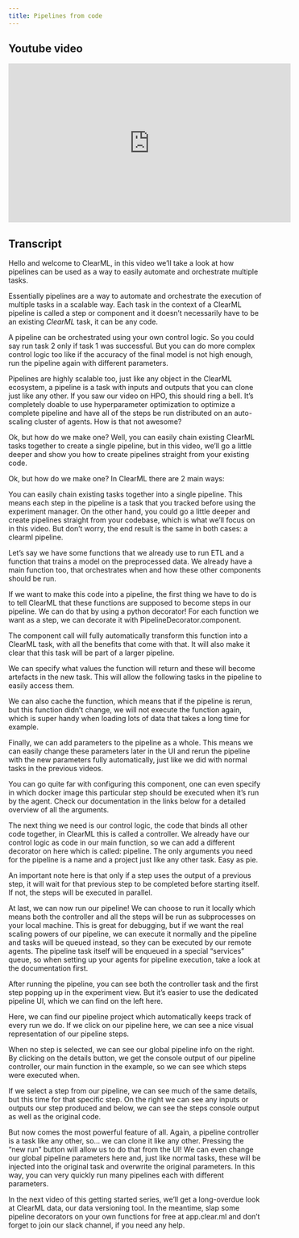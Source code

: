```yaml
---
title: Pipelines from code
---
```



## Youtube video

<iframe width="560" height="315" 
        src="https://www.youtube.com/embed/UVBk337xzZo" 
        title="YouTube video player" 
        frameborder="0" 
        allow="accelerometer; autoplay; clipboard-write; encrypted-media; gyroscope; picture-in-picture" 
        allowfullscreen>
</iframe>

## Transcript

Hello and welcome to ClearML, in this video we’ll take a look at how pipelines can be used as a way to easily automate and orchestrate multiple tasks.

Essentially pipelines are a way to automate and orchestrate the execution of multiple tasks in a scalable way. Each task in the context of a ClearML pipeline is called a step or component and it doesn’t necessarily have to be an existing *ClearML* task, it can be any code.

A pipeline can be orchestrated using your own control logic. So you could say run task 2 only if task 1 was successful. But you can do more complex control logic too like if the accuracy of the final model is not high enough, run the pipeline again with different parameters.

Pipelines are highly scalable too, just like any object in the ClearML ecosystem, a pipeline is a task with inputs and outputs that you can clone just like any other. If you saw our video on HPO, this should ring a bell. It’s completely doable to use hyperparameter optimization to optimize a complete pipeline and have all of the steps be run distributed on an auto-scaling cluster of agents. How is that not awesome?

Ok, but how do we make one? Well, you can easily chain existing ClearML tasks together to create a single pipeline, but in this video, we’ll go a little deeper and show you how to create pipelines straight from your existing code.

Ok, but how do we make one? In ClearML there are 2 main ways:

You can easily chain existing tasks together into a single pipeline. This means each step in the pipeline is a task that you tracked before using the experiment manager. On the other hand, you could go a little deeper and create pipelines straight from your codebase, which is what we’ll focus on in this video. But don’t worry, the end result is the same in both cases: a clearml pipeline.

Let’s say we have some functions that we already use to run ETL and a function that trains a model on the preprocessed data. We already have a main function too, that orchestrates when and how these other components should be run.

If we want to make this code into a pipeline, the first thing we have to do is to tell ClearML that these functions are supposed to become steps in our pipeline. We can do that by using a python decorator! For each function we want as a step, we can decorate it with PipelineDecorator.component.

The component call will fully automatically transform this function into a ClearML task, with all the benefits that come with that. It will also make it clear that this task will be part of a larger pipeline.

We can specify what values the function will return and these will become artefacts in the new task. This will allow the following tasks in the pipeline to easily access them. 

We can also cache the function, which means that if the pipeline is rerun, but this function didn’t change, we will not execute the function again, which is super handy when loading lots of data that takes a long time for example.

Finally, we can add parameters to the pipeline as a whole. This means we can easily change these parameters later in the UI and rerun the pipeline with the new parameters fully automatically, just like we did with normal tasks in the previous videos.

You can go quite far with configuring this component, one can even specify in which docker image this particular step should be executed when it’s run by the agent. Check our documentation in the links below for a detailed overview of all the arguments.

The next thing we need is our control logic, the code that binds all other code together, in ClearML this is called a controller. We already have our control logic as code in our main function, so we can add a different decorator on here which is called: pipeline. The only arguments you need for the pipeline is a name and a project just like any other task. Easy as pie.

An important note here is that only if a step uses the output of a previous step, it will wait for that previous step to be completed before starting itself. If not, the steps will be executed in parallel.

At last, we can now run our pipeline! We can choose to run it locally which means both the controller and all the steps will be run as subprocesses on your local machine. This is great for debugging, but if we want the real scaling powers of our pipeline, we can execute it normally and the pipeline and tasks will be queued instead, so they can be executed by our remote agents. The pipeline task itself will be enqueued in a special “services” queue, so when setting up your agents for pipeline execution, take a look at the documentation first.

After running the pipeline, you can see both the controller task and the first step popping up in the experiment view. But it’s easier to use the dedicated pipeline UI, which we can find on the left here.

Here, we can find our pipeline project which automatically keeps track of every run we do. If we click on our pipeline here, we can see a nice visual representation of our pipeline steps. 

When no step is selected, we can see our global pipeline info on the right. By clicking on the details button, we get the console output of our pipeline controller, our main function in the example, so we can see which steps were executed when.

If we select a step from our pipeline, we can see much of the same details, but this time for that specific step. On the right we can see any inputs or outputs our step produced and below, we can see the steps console output as well as the original code.

But now comes the most powerful feature of all. Again, a pipeline controller is a task like any other, so… we can clone it like any other. Pressing the “new run” button will allow us to do that from the UI! We can even change our global pipeline parameters here and, just like normal tasks, these will be injected into the original task and overwrite the original parameters. In this way, you can very quickly run many pipelines each with different parameters.

In the next video of this getting started series, we’ll get a long-overdue look at ClearML data, our data versioning tool. In the meantime, slap some pipeline decorators on your own functions for free at app.clear.ml and don’t forget to join our slack channel, if you need any help.

